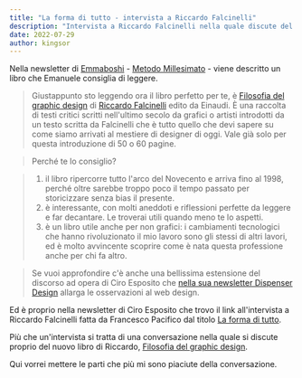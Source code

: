 ```yaml
---
title: "La forma di tutto - intervista a Riccardo Falcinelli"
description: "Intervista a Riccardo Falcinelli nella quale discute del suo nuovo libro 'Filosofia del graphic design'"
date: 2022-07-29
author: kingsor
---
```


Nella newsletter di [Emmaboshi](https://emmaboshi.net/) - [Metodo Millesimato](https://metodoboshi.com/millesimato/) - viene descritto un libro che Emanuele consiglia di leggere.

> Giustappunto sto leggendo ora il libro perfetto per te, è [Filosofia del graphic design](https://www.amazon.it/Filosofia-graphic-design-Riccardo-Falcinelli/dp/8806252283/) di [Riccardo Falcinelli](https://it.wikipedia.org/wiki/Riccardo_Falcinelli) edito da Einaudi. È una raccolta di testi critici scritti nell'ultimo secolo da grafici o artisti introdotti da un testo scritta da Falcinelli che è tutto quello che devi sapere su come siamo arrivati al mestiere di designer di oggi. Vale già solo per questa introduzione di 50 o 60 pagine. 

> Perché te lo consiglio?

> 1. il libro ripercorre tutto l'arco del Novecento e arriva fino al 1998, perché oltre sarebbe troppo poco il tempo passato per storicizzare senza bias il presente. 
> 2. è interessante, con molti aneddoti e riflessioni perfette da leggere e far decantare. Le troverai utili quando meno te lo aspetti.
> 3. è un libro utile anche per non grafici: i cambiamenti tecnologici che hanno rivoluzionato il mio lavoro sono gli stessi di altri lavori, ed è molto avvincente scoprire come è nata questa professione anche per chi fa altro.

> Se vuoi approfondire c'è anche una bellissima estensione del discorso ad opera di Ciro Esposito che [nella sua newsletter Dispenser Design](https://dispenser.design/newsletter/062/) allarga le osservazioni al web design.

Ed è proprio nella newsletter di Ciro Esposito che trovo il link all'intervista a Riccardo Falcinelli fatta da Francesco Pacifico dal titolo [La forma di tutto](https://www.iltascabile.com/linguaggi/la-forma-di-tutto/).

Più che un'intervista si tratta di una conversazione nella quale si discute proprio del nuovo libro di Riccardo, [Filosofia del graphic design](https://www.amazon.it/Filosofia-graphic-design-Riccardo-Falcinelli/dp/8806252283).

Qui vorrei mettere le parti che più mi sono piaciute della conversazione.

